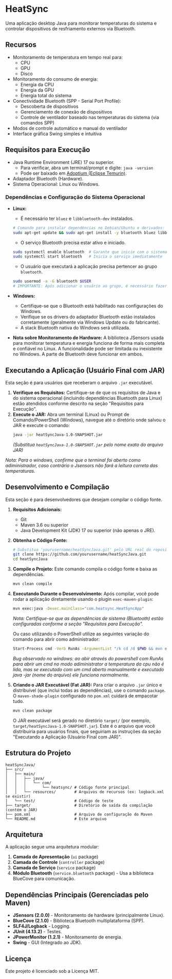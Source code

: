 # HeatSync

Uma aplicação desktop Java para monitorar temperaturas do sistema e controlar dispositivos de resfriamento externos via Bluetooth.

## Recursos

- Monitoramento de temperatura em tempo real para:
  - CPU
  - GPU
  - Disco
- Monitoramento do consumo de energia:
  - Energia da CPU
  - Energia da GPU
  - Energia total do sistema
- Conectividade Bluetooth (SPP - Serial Port Profile):
  - Descoberta de dispositivos
  - Gerenciamento de conexão de dispositivos
  - Controle de ventilador baseado nas temperaturas do sistema (via comandos SPP)
- Modos de controle automático e manual do ventilador
- Interface gráfica Swing simples e intuitiva

## Requisitos para Execução

- Java Runtime Environment (JRE) 17 ou superior.
  - Para verificar, abra um terminal/prompt e digite: `java -version`
  - Pode ser baixado em [Adoptium (Eclipse Temurin)](https://adoptium.net/).
- Adaptador Bluetooth (Hardware).
- Sistema Operacional: Linux ou Windows.

### Dependências e Configuração do Sistema Operacional

- **Linux:**
  - É necessário ter `bluez` e `libbluetooth-dev` instalados.
  ```bash
  # Comando para instalar dependências no Debian/Ubuntu e derivados:
  sudo apt-get update && sudo apt-get install -y bluetooth bluez libbluetooth-dev
  ```
  - O serviço Bluetooth precisa estar ativo e iniciado.
  ```bash
  sudo systemctl enable bluetooth  # Garante que inicie com o sistema
  sudo systemctl start bluetooth   # Inicia o serviço imediatamente
  ```
  - O usuário que executará a aplicação precisa pertencer ao grupo `bluetooth`.
  ```bash
  sudo usermod -a -G bluetooth $USER
  # IMPORTANTE: Após adicionar o usuário ao grupo, é necessário fazer logout e login novamente no linux!
  ```

- **Windows:**
  - Certifique-se que o Bluetooth está habilitado nas configurações do Windows.
  - Verifique se os drivers do adaptador Bluetooth estão instalados corretamente (geralmente via Windows Update ou do fabricante).
  - A stack Bluetooth nativa do Windows será utilizada.

- **Nota sobre Monitoramento de Hardware:** A biblioteca JSensors usada para monitorar temperatura e energia funciona de forma mais completa e confiável no Linux. A funcionalidade pode ser limitada ou inexistente no Windows. A parte de Bluetooth deve funcionar em ambos.

## Executando a Aplicação (Usuário Final com JAR)

Esta seção é para usuários que receberam o arquivo `.jar` executável.

1.  **Verifique os Requisitos:** Certifique-se de que os requisitos de Java e do sistema operacional (incluindo dependências Bluetooth para Linux) estão atendidos conforme descrito na seção "Requisitos para Execução".
2.  **Execute o JAR:** Abra um terminal (Linux) ou Prompt de Comando/PowerShell (Windows), navegue até o diretório onde salvou o JAR e execute o comando:
    ```bash
    java -jar heatSyncJava-1.0-SNAPSHOT.jar
    ```
    *(Substitua `heatSyncJava-1.0-SNAPSHOT.jar` pelo nome exato do arquivo JAR)*

*Nota: Para o windows, confirme que o terminal foi aberto como adiministrador, caso contrário o Jsensors não fará a leitura correta das temperaturas.*
## Desenvolvimento e Compilação

Esta seção é para desenvolvedores que desejam compilar o código fonte.

1.  **Requisitos Adicionais:**
    -   Git
    -   Maven 3.6 ou superior
    -   Java Development Kit (JDK) 17 ou superior (não apenas o JRE).

2.  **Obtenha o Código Fonte:**
    ```bash
    # Substitua 'yourusername/heatSyncJava.git' pelo URL real do repositório
    git clone https://github.com/yourusername/heatSyncJava.git
    cd heatSyncJava
    ```

3.  **Compile o Projeto:**
    Este comando compila o código fonte e baixa as dependências.
    ```bash
    mvn clean compile
    ```

4.  **Executando Durante o Desenvolvimento:**
    Após compilar, você pode rodar a aplicação diretamente usando o plugin `exec-maven-plugin`:
    ```bash
    mvn exec:java -Dexec.mainClass="com.heatsync.HeatSyncApp"
    ```
    *Nota: Certifique-se que as dependências de sistema (Bluetooth) estão configuradas conforme a seção "Requisitos para Execução".*

    Ou caso utilizando o PowerShell utilize as seguintes variação do comando para abrir como administrador:
    ```bash
    Start-Process cmd -Verb RunAs -ArgumentList "/k cd /d $PWD && mvn exec:java -Dexec.mainClass=com.heatsync.HeatSyncApp"
    ```

    *Bug observado no windows: ao abir através do powershell com RunAs para abrir um cmd no modo adiministrator a temperatura da cpu não é lida, mas se executado com um cmd aberto manualmente e executado java -jar (nome do arquivo) ele funciona normalmente.*

5.  **Criando o JAR Executável (Fat JAR):**
    Para criar o arquivo `.jar` único e distribuível (que inclui todas as dependências), use o comando `package`. O `maven-shade-plugin` configurado no `pom.xml` cuidará de empacotar tudo.
    ```bash
    mvn clean package
    ```
    O JAR executável será gerado no diretório `target/` (por exemplo, `target/heatSyncJava-1.0-SNAPSHOT.jar`). Este é o arquivo que você distribuiria para usuários finais, que seguiriam as instruções da seção "Executando a Aplicação (Usuário Final com JAR)".

## Estrutura do Projeto

```
heatSyncJava/
├── src/
│   ├── main/
│   │   ├── java/
│   │   │   └── com/
│   │   │       └── heatsync/ # Código fonte principal
│   │   └── resources/        # Arquivos de recursos (ex: logback.xml se existir)
│   └── test/                 # Código de teste
├── target/                   # Diretório de saída da compilação (contém o JAR)
├── pom.xml                   # Arquivo de configuração do Maven
└── README.md                 # Este arquivo
```

## Arquitetura

A aplicação segue uma arquitetura modular:

1.  **Camada de Apresentação** (`ui` package)
2.  **Camada de Controle** (`controller` package)
3.  **Camada de Serviço** (`service` package)
4.  **Módulo Bluetooth** (`service.bluetooth` package) - Usa a biblioteca BlueCove para comunicação.

## Dependências Principais (Gerenciadas pelo Maven)

-   **JSensors (2.0.0)** - Monitoramento de hardware (principalmente Linux).
-   **BlueCove (2.1.0)** - Biblioteca Bluetooth multiplataforma (SPP).
-   **SLF4J/Logback** - Logging.
-   **JUnit (4.13.2)** - Testes.
-   **JPowerMonitor (1.2.1)** - Monitoramento de energia.
-   **Swing** - GUI (Integrado ao JDK).

## Licença

Este projeto é licenciado sob a Licença MIT.
